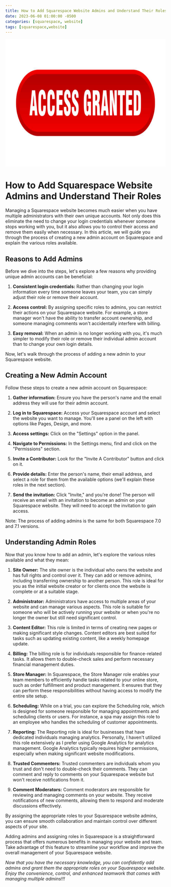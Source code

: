 ```yaml
---
title: How to Add Squarespace Website Admins and Understand Their Roles
date: 2023-06-08 01:00:00 -0500
categories: [squarespace, website]
tags: [squarespace,website]
---
```



<img src="/assets/img/posts/add_squarespace_admin/add_squarespace_admin.jpg" alt="How to Add Squarespace Website Admins and Understand Their Roles" style="height:400px; width:600px;" />



# How to Add Squarespace Website Admins and Understand Their Roles

Managing a Squarespace website becomes much easier when you have multiple administrators with their own unique accounts. Not only does this eliminate the need to change your login credentials whenever someone stops working with you, but it also allows you to control their access and remove them easily when necessary. In this article, we will guide you through the process of creating a new admin account on Squarespace and explain the various roles available.

## Reasons to Add Admins

Before we dive into the steps, let's explore a few reasons why providing unique admin accounts can be beneficial:

1. **Consistent login credentials:** Rather than changing your login information every time someone leaves your team, you can simply adjust their role or remove their account.

2. **Access control:** By assigning specific roles to admins, you can restrict their actions on your Squarespace website. For example, a store manager won't have the ability to transfer account ownership, and someone managing comments won't accidentally interfere with billing.

3. **Easy removal:** When an admin is no longer working with you, it's much simpler to modify their role or remove their individual admin account than to change your own login details.

Now, let's walk through the process of adding a new admin to your Squarespace website.

## Creating a New Admin Account

Follow these steps to create a new admin account on Squarespace:

1. **Gather information:** Ensure you have the person's name and the email address they will use for their admin account.

2. **Log in to Squarespace:** Access your Squarespace account and select the website you want to manage. You'll see a panel on the left with options like Pages, Design, and more.

3. **Access settings:** Click on the "Settings" option in the panel.

4. **Navigate to Permissions:** In the Settings menu, find and click on the "Permissions" section.

5. **Invite a Contributor:** Look for the "Invite A Contributor" button and click on it.

6. **Provide details:** Enter the person's name, their email address, and select a role for them from the available options (we'll explain these roles in the next section).

7. **Send the invitation:** Click "Invite," and you're done! The person will receive an email with an invitation to become an admin on your Squarespace website. They will need to accept the invitation to gain access.

Note: The process of adding admins is the same for both Squarespace 7.0 and 7.1 versions.

## Understanding Admin Roles

Now that you know how to add an admin, let's explore the various roles available and what they mean:

1. **Site Owner:** The site owner is the individual who owns the website and has full rights and control over it. They can add or remove admins, including transferring ownership to another person. This role is ideal for you as the initial website creator or for clients once the website is complete or at a suitable stage.

2. **Administrator:** Administrators have access to multiple areas of your website and can manage various aspects. This role is suitable for someone who will be actively running your website or when you're no longer the owner but still need significant control.

3. **Content Editor:** This role is limited in terms of creating new pages or making significant style changes. Content editors are best suited for tasks such as updating existing content, like a weekly homepage update.

4. **Billing:** The billing role is for individuals responsible for finance-related tasks. It allows them to double-check sales and perform necessary financial management duties.

5. **Store Manager:** In Squarespace, the Store Manager role enables your team members to efficiently handle tasks related to your online store, such as order fulfillment and product management. It ensures that they can perform these responsibilities without having access to modify the entire site setup.

6. **Scheduling:** While on a trial, you can explore the Scheduling role, which is designed for someone responsible for managing appointments and scheduling clients or users. For instance, a spa may assign this role to an employee who handles the scheduling of customer appointments.

7. **Reporting:** The Reporting role is ideal for businesses that have dedicated individuals managing analytics. Personally, I haven't utilized this role extensively as I prefer using Google Analytics for analytics management. Google Analytics typically requires higher permissions, especially when making significant website modifications.


8. **Trusted Commenters:** Trusted commenters are individuals whom you trust and don't need to double-check their comments. They can comment and reply to comments on your Squarespace website but won't receive notifications from it.

9. **Comment Moderators:** Comment moderators are responsible for reviewing and managing comments on your website. They receive notifications of new comments, allowing them to respond and moderate discussions effectively.

By assigning the appropriate roles to your Squarespace website admins, you can ensure smooth collaboration and maintain control over different aspects of your site.

Adding admins and assigning roles in Squarespace is a straightforward process that offers numerous benefits in managing your website and team. Take advantage of this feature to streamline your workflow and improve the overall management of your Squarespace website.

*Now that you have the necessary knowledge, you can confidently add admins and grant them the appropriate roles on your Squarespace website. Enjoy the convenience, control, and enhanced teamwork that comes with managing multiple admins!!!*

